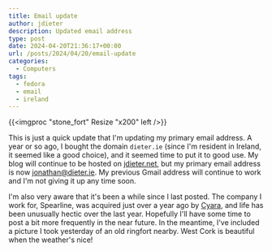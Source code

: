 ```yaml
---
title: Email update
author: jdieter
description: Updated email address
type: post
date: 2024-04-20T21:36:17+00:00
url: /posts/2024/04/20/email-update
categories:
  - Computers
tags:
  - fedora
  - email
  - ireland
---
```


{{<imgproc "stone_fort" Resize "x200" left />}}

This is just a quick update that I'm updating my primary email address.  A year or so ago, I bought the domain `dieter.ie` (since I'm resident in Ireland, it seemed like a good choice), and it seemed time to put it to good use.  My blog will continue to be hosted on [jdieter.net](https://www.jdieter.net), but my primary email address is now [jonathan@dieter.ie](mailto:jonathan@dieter.ie).  My previous Gmail address will continue to work and I'm not giving it up any time soon.

I'm also very aware that it's been a while since I last posted.  The company I work for, Spearline, was acquired just over a year ago by [Cyara](https://cyara.com), and life has been unusually hectic over the last year.  Hopefully I'll have some time to post a bit more frequently in the near future.  In the meantime, I've included a picture I took yesterday of an old ringfort nearby.  West Cork is beautiful when the weather's nice!
